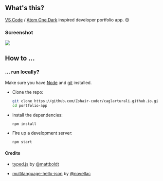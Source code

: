 ## What's this?

[VS Code](https://code.visualstudio.com/) / [Atom One Dark](https://marketplace.visualstudio.com/items?itemName=akamud.vscode-theme-onedark) inspired developer portfolio app. :blush:

### Screenshot

![]([https://imgur.com/zcSv32r])

## How to ...

### ... run locally?

Make sure you have [Node](https://nodejs.org/en/) and [git](https://git-scm.com/) installed.

- Clone the repo:

  ```bash
  git clone https://github.com/Zohair-coder/caglarturali.github.io.git portfolio-app
  cd portfolio-app
  ```

- Install the dependencies:

  ```bash
  npm install
  ```

- Fire up a development server:

  ```bash
  npm start
  ```

#### Credits

- [typed.js](https://github.com/mattboldt/typed.js/) by [@mattboldt](https://github.com/mattboldt)

- [multilanguage-hello-json](https://github.com/novellac/multilanguage-hello-json) by [@novellac](https://github.com/novellac)
